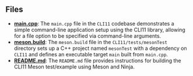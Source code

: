
## Files
- **[main.cpp](mesonTest/main.cpp.driver.md)**: The `main.cpp` file in the `CLI11` codebase demonstrates a simple command-line application setup using the CLI11 library, allowing for a file option to be specified via command-line arguments.
- **[meson.build](mesonTest/meson.build.driver.md)**: The `meson.build` file in the `CLI11/tests/mesonTest` directory sets up a C++ project named `mesonTest` with a dependency on `CLI11` and defines an executable target `main` built from `main.cpp`.
- **[README.md](mesonTest/README.md.driver.md)**: The `README.md` file provides instructions for building the CLI11 Meson test/example using Meson and Ninja.
